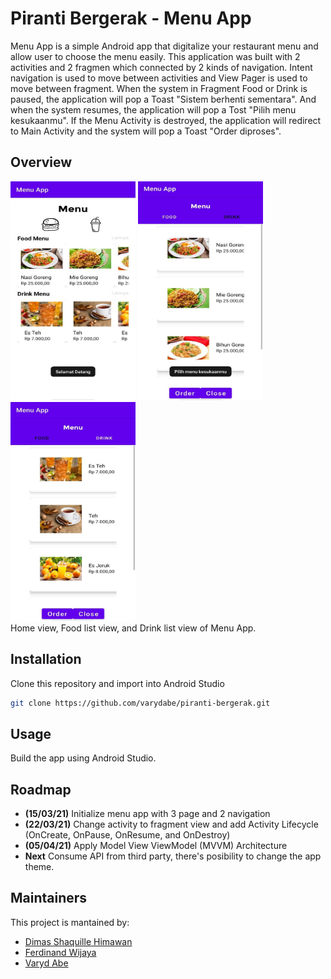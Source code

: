 # Piranti Bergerak - Menu App

Menu App is a simple Android app that digitalize your restaurant menu and allow user to choose the menu easily. This application was built with 2 activities and 2 fragmen which connected by 2 kinds of navigation. Intent navigation is used to move between activities and View Pager is used to move between fragment. When the system in Fragment Food or Drink is paused, the application will pop a Toast "Sistem berhenti sementara". And when the system resumes, the application will pop a Tost "Pilih menu kesukaanmu". If the Menu Activity is destroyed, the application will redirect to Main Activity and the system will pop a Toast "Order diproses". 

## Overview
<img src="images/home.jpeg" alt="home" width="200" height="350"/>   <img src="images/foodlist.jpeg" alt="foodlist" width="200" height="350"/>   <img src="images/drinklist.jpeg" alt="drinklist" width="200" height="350"/>   
Home view, Food list view, and Drink list view of Menu App.

## Installation

Clone this repository and import into Android Studio

```bash
git clone https://github.com/varydabe/piranti-bergerak.git
```

## Usage

Build the app using Android Studio.

## Roadmap

- **(15/03/21)** Initialize menu app with 3 page and 2 navigation 
- **(22/03/21)** Change activity to fragment view and add Activity Lifecycle (OnCreate, OnPause, OnResume, and OnDestroy) 
- **(05/04/21)** Apply Model View ViewModel (MVVM) Architecture
- **Next** Consume API from third party, there's posibility to change the app theme. 

## Maintainers
This project is mantained by:
* [Dimas Shaquille Himawan](https://github.com/dshimawan)
* [Ferdinand Wijaya](https://github.com/ferdiws)
* [Varyd Abe](https://github.com/varydabe)
